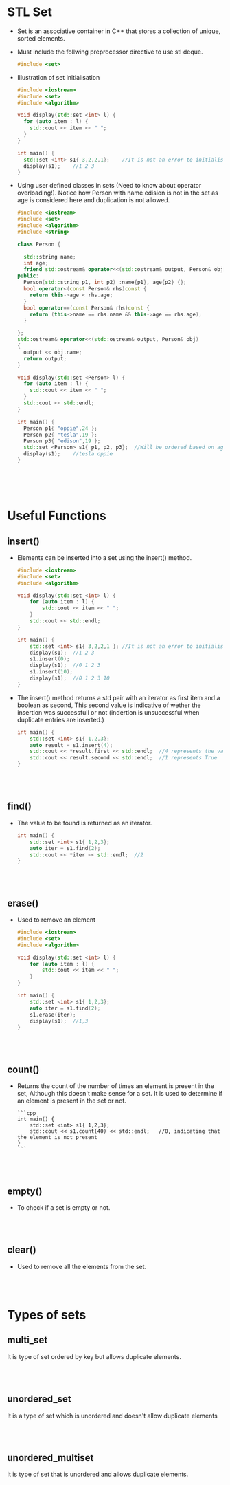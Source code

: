 # STL Set

- Set is an associative container in C++ that stores a collection of unique, sorted elements.

* Must include the follwing preprocessor directive to use stl deque.

  ```cpp
  #include <set>
  ```

* Illustration of set initialisation

  ```cpp
  #include <iostream>
  #include <set>
  #include <algorithm>

  void display(std::set <int> l) {
    for (auto item : l) {
      std::cout << item << " ";
    }
  }

  int main() {
    std::set <int> s1{ 3,2,2,1};	//It is not an error to initialise with duplicate entries
    display(s1);	//1 2 3
  }
  ```

* Using user defined classes in sets (Need to know about operator overloading!). Notice how Person with name edision is not in the set as age is considered here and duplication is not allowed.

  ```cpp
  #include <iostream>
  #include <set>
  #include <algorithm>
  #include <string>

  class Person {

    std::string name;
    int age;
    friend std::ostream& operator<<(std::ostream& output, Person& obj);
  public:
    Person(std::string p1, int p2) :name{p1}, age{p2} {};
    bool operator<(const Person& rhs)const {
      return this->age < rhs.age;
    }
    bool operator==(const Person& rhs)const {
      return (this->name == rhs.name && this->age == rhs.age);
    }

  };
  std::ostream& operator<<(std::ostream& output, Person& obj)
  {
    output << obj.name;
    return output;
  }

  void display(std::set <Person> l) {
    for (auto item : l) {
      std::cout << item << " ";
    }
    std::cout << std::endl;
  }

  int main() {
    Person p1{ "oppie",24 };
    Person p2{ "tesla",19 };
    Person p3{ "edison",19 };
    std::set <Person> s1{ p1, p2, p3};	//Will be ordered based on age!
    display(s1);	//tesla oppie
  }
  ```

<br>
<br>
<br>

# Useful Functions

## insert()

- Elements can be inserted into a set using the insert() method.

  ```cpp
  #include <iostream>
  #include <set>
  #include <algorithm>

  void display(std::set <int> l) {
      for (auto item : l) {
          std::cout << item << " ";
      }
      std::cout << std::endl;
  }

  int main() {
      std::set <int> s1{ 3,2,2,1 };	//It is not an error to initialise with duplicate entries
      display(s1);	//1 2 3
      s1.insert(0);
      display(s1);	//0 1 2 3
      s1.insert(10);
      display(s1);	//0 1 2 3 10
  }
  ```

- The insert() method returns a std pair with an iterator as first item and a boolean as second, This second
  value is indicative of wether the insertion was successfull or not (indertion is unsuccessful when duplicate entries are inserted.)

  ```cpp
  int main() {
      std::set <int> s1{ 1,2,3};
      auto result = s1.insert(4);
      std::cout << *result.first << std::endl;	//4 represents the value of the iterator
      std::cout << result.second << std::endl;	//1 represents True
  }
  ```

<br>
<br>

## find()

- The value to be found is returned as an iterator.

  ```cpp
  int main() {
      std::set <int> s1{ 1,2,3};
      auto iter = s1.find(2);
      std::cout << *iter << std::endl;	//2
  }
  ```

  <br>
  <br>

## erase()

- Used to remove an element

  ```cpp
  #include <iostream>
  #include <set>
  #include <algorithm>

  void display(std::set <int> l) {
      for (auto item : l) {
          std::cout << item << " ";
      }
  }

  int main() {
      std::set <int> s1{ 1,2,3};
      auto iter = s1.find(2);
      s1.erase(iter);
      display(s1);	//1,3
  }
  ```

<br>
<br>

## count()

- Returns the count of the number of times an element is present in the set, Although this doesn't make sense for a set. It is used to determine
  if an element is present in the set or not.

      ```cpp
      int main() {
          std::set <int> s1{ 1,2,3};
          std::cout << s1.count(40) << std::endl;	//0, indicating that the element is not present
      }
      ```

<br>
<br>

## empty()

- To check if a set is empty or not.

<br>
<br>

## clear()

- Used to remove all the elements from the set.

<br>
<br>

# Types of sets

## multi_set

It is type of set ordered by key but allows duplicate elements.

<br>
<br>

## unordered_set

It is a type of set which is unordered and doesn't allow duplicate elements

<br>
<br>

## unordered_multiset

It is type of set that is unordered and allows duplicate elements.
